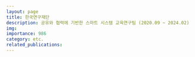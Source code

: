 ```yaml
---
layout: page
title: 한국연구재단
description: 공유와 협력에 기반한 스마트 시스템 교육연구팀 (2020.09 ~ 2024.02)
img: 
importance: 986
category: etc.
related_publications:
---
```


